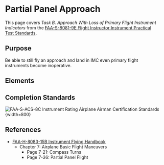 # Partial Panel Approach

This page covers *Task B. Approach With Loss of Primary Flight Instrument Indicators* from the [FAA-S-8081-9E Flight Instructor Instrument Practical Test Standards](https://www.faa.gov/training_testing/testing/acs/cfi_instrument_pts_9.pdf).

## Purpose

Be able to still fly an approach and land in IMC even primary flight instruments become inoperative.

## Elements

<!--@include: ./docs/src/includes/emergencies/partial-panel-approach.md | shift:1-->

## Completion Standards

![[FAA-S-ACS-8C Instrument Rating Airplane Airman Certification Standards](https://www.faa.gov/training_testing/testing/acs/instrument_rating_airplane_acs_8.pdf)](/img/faa-s-acs-8c/faa-s-acs-8c-vii-d-partial-panel-approach.png){width=800}

## References

* [FAA-H-8083-15B Instrument Flying Handbook](https://www.faa.gov/sites/faa.gov/files/regulations_policies/handbooks_manuals/aviation/FAA-H-8083-15B.pdf)
  * Chapter 7: Airplane Basic Flight Maneuvers
    * Page 7-21: Compass Turns
    * Page 7-36: Partial Panel Flight

